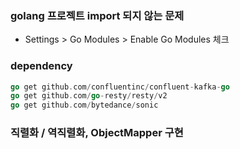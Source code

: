 ### golang 프로젝트 import 되지 않는 문제

- Settings > Go Modules > Enable Go Modules 체크

### dependency

```go
go get github.com/confluentinc/confluent-kafka-go
go get github.com/go-resty/resty/v2
go get github.com/bytedance/sonic
```

### 직렬화 / 역직렬화, ObjectMapper 구현
